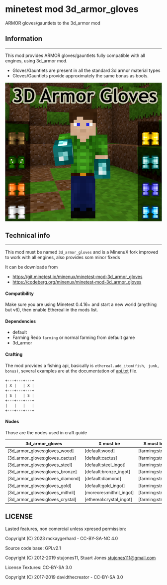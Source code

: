minetest mod 3d_armor_gloves
=======================

ARMOR gloves/gauntlets to the 3d_armor mod

## Information
--------------

This mod provides ARMOR gloves/gauntlets fully compatible with all engines, using 3d_armor mod.

- Gloves/Gauntlets are present in all the standard 3d armor material types
- Gloves/Gauntlets provide approximately the same bonus as boots.

![screenshot.png](screenshot.png)

## Technical info
-----------------

This mod must be named `3d_armor_gloves` and is a MinenuX fork improved to work 
with all engines, also provides som minor fixeds

It can be downloade from 
* https://git.minetest.io/minenux/minetest-mod-3d_armor_gloves
* https://codeberg.org/minenux/minetest-mod-3d_armor_gloves

#### Compatibility

Make sure you are using Minetest 0.4.16+ and start a new world (anything but v6), 
then enable Ethereal in the mods list.

#### Dependencies

* default
* Farming Redo `farming` or normal farming from default game
* 3d_armor


#### Crafting

The mod provides a fishing api, basically is `ethereal.add_item(fish, junk, bonus)`,
several examples are at the documentation of [api.txt](api.txt) file.

```
+---+---+---+
| X |   | X |
+---+---+---+
| S |   | S |
+---+---+---+
|   |   |   |
+---+---+---+
```

#### Nodes

Those are the nodes used in craft guide

| 3d_armor_gloves                  | X must be               | S must be         |
| -------------------------------- | ----------------------- | ----------------- |
| [3d_armor_gloves:gloves_wood]    | [default:wood]          | [farming:string]  |
| [3d_armor_gloves:gloves_cactus]  | [default:cactus]        | [farming:string]  |
| [3d_armor_gloves:gloves_steel]   | [default:steel_ingot]   | [farming:string]  |
| [3d_armor_gloves:gloves_bronze]  | [default:bronze_ingot]  | [farming:string]  |
| [3d_armor_gloves:gloves_diamond] | [default:diamond]       | [farming:string]  |
| [3d_armor_gloves:gloves_gold]    | [default:gold_ingot]    | [farming:string]  |
| [3d_armor_gloves:gloves_mithril] | [moreores:mithril_ingot] | [farming:string]  |
| [3d_armor_gloves:gloves_crystal] | [ethereal:crystal_ingot] | [farming:string]  |

## LICENSE

Lasted  features, non comercial unless xpresed permission:

 Copyright (C) 2023 mckaygerhard - CC-BY-SA-NC 4.0

Source code base: GPLv2.1

 Copyright (C) 2012-2019 stujones11, Stuart Jones <stujones111@gmail.com>

License Textures: CC-BY-SA 3.0

 Copyright (C) 2017-2019 davidthecreator - CC-BY-SA 3.0

